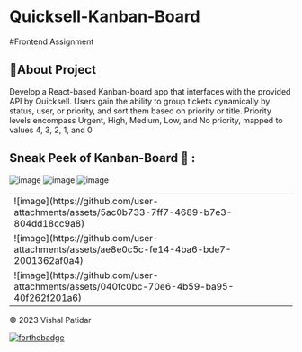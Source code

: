 # Quicksell-Kanban-Board
#Frontend Assignment

## 📌About Project
Develop a React-based Kanban-board app that interfaces with the provided API by Quicksell. Users gain the ability to group tickets dynamically by status, user, or priority, and sort them based on priority or title. Priority levels encompass Urgent, High, Medium, Low, and No priority, mapped to values 4, 3, 2, 1, and 0


## Sneak Peek of  Kanban-Board 🙈 :
![image](https://github.com/user-attachments/assets/5ac0b733-7ff7-4689-b7e3-804dd18cc9a8)
![image](https://github.com/user-attachments/assets/ae8e0c5c-fe14-4ba6-bde7-2001362af0a4)
![image](https://github.com/user-attachments/assets/040fc0bc-70e6-4b59-ba95-40f262f201a6)



<table>
  <tr>
    <td>![image](https://github.com/user-attachments/assets/5ac0b733-7ff7-4689-b7e3-804dd18cc9a8)</td>
   
  </tr>
  <tr>
    <td>![image](https://github.com/user-attachments/assets/ae8e0c5c-fe14-4ba6-bde7-2001362af0a4)</td>
    
  </tr>
  <tr>
    <td>![image](https://github.com/user-attachments/assets/040fc0bc-70e6-4b59-ba95-40f262f201a6)</td>
    
  </tr>
</table>

© 2023 Vishal Patidar

[![forthebadge](https://forthebadge.com/images/badges/built-with-love.svg)](https://forthebadge.com)

